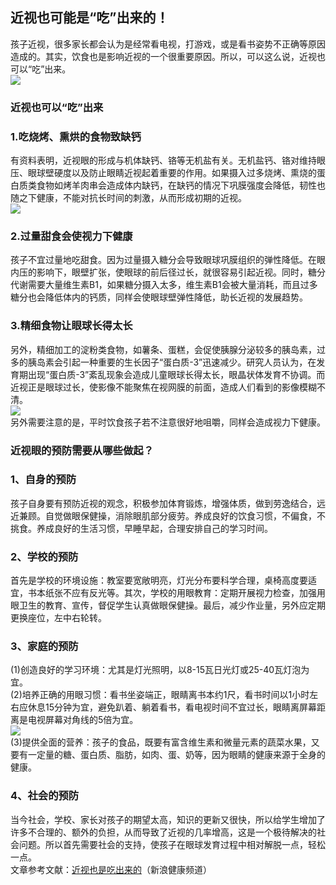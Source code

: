 ## 近视也可能是“吃”出来的！  
孩子近视，很多家长都会认为是经常看电视，打游戏，或是看书姿势不正确等原因造成的。其实，饮食也是影响近视的一个很重要原因。所以，可以这么说，近视也可以“吃”出来。  
![](http://cdncms.v-keep.cn/wp-content/uploads/2019/09/timg-67.jpg)  
### 近视也可以“吃”出来  
### 1.吃烧烤、熏烘的食物致缺钙  
有资料表明，近视眼的形成与机体缺钙、铬等无机盐有关。无机盐钙、铬对维持眼压、眼球壁硬度以及防止眼睛近视起着重要的作用。如果摄入过多烧烤、熏烧的蛋白质类食物如烤羊肉串会造成体内缺钙，在缺钙的情况下巩膜强度会降低，韧性也随之下健康，不能对抗长时间的刺激，从而形成初期的近视。  
![](http://cdncms.v-keep.cn/wp-content/uploads/2019/09/timg-68.jpg)  
### 2.过量甜食会使视力下健康  
孩子不宜过量地吃甜食。因为过量摄入糖分会导致眼球巩膜组织的弹性降低。在眼内压的影响下，眼壁扩张，使眼球的前后径过长，就很容易引起近视。同时，糖分代谢需要大量维生素B1，如果糖分摄入太多，维生素B1会被大量消耗，而且过多糖分也会降低体内的钙质，同样会使眼球壁弹性降低，助长近视的发展趋势。  
### 3.精细食物让眼球长得太长  
另外，精细加工的淀粉类食物，如薯条、蛋糕，会促使胰腺分泌较多的胰岛素，过多的胰岛素会引起一种重要的生长因子“蛋白质-3”迅速减少。研究人员认为，在发育期出现“蛋白质-3”紊乱现象会造成儿童眼球长得太长，眼晶状体发育不协调。而近视正是眼球过长，使影像不能聚焦在视网膜的前面，造成人们看到的影像模糊不清。  
![](http://cdncms.v-keep.cn/wp-content/uploads/2019/09/timg-7.gif)  
另外需要注意的是，平时饮食孩子若不注意很好地咀嚼，同样会造成视力下健康。  
### 近视眼的预防需要从哪些做起？  
### 1、自身的预防  
孩子自身要有预防近视的观念，积极参加体育锻炼，增强体质，做到劳逸结合，远近兼顾。自觉做眼保健操，消除眼肌部分疲劳。养成良好的饮食习惯，不偏食，不挑食。养成良好的生活习惯，早睡早起，合理安排自己的学习时间。  
### 2、学校的预防  
首先是学校的环境设施：教室要宽敞明亮，灯光分布要科学合理，桌椅高度要适宜，书本纸张不应有反光等。其次，学校的用眼教育：定期开展视力检查，加强用眼卫生的教育、宣传，督促学生认真做眼保健操。最后，减少作业量，另外应定期更换座位，左中右轮转。  
### 3、家庭的预防  
(1)创造良好的学习环境：尤其是灯光照明，以8-15瓦日光灯或25-40瓦灯泡为宜。  
(2)培养正确的用眼习惯：看书坐姿端正，眼睛离书本约1尺，看书时间以1小时左右应休息15分钟为宜，避免趴着、躺着看书，看电视时间不宜过长，眼睛离屏幕距离是电视屏幕对角线的5倍为宜。  
![](http://cdncms.v-keep.cn/wp-content/uploads/2019/09/timg-44.jpg)  
(3)提供全面的营养：孩子的食品，既要有富含维生素和微量元素的蔬菜水果，又要有一定量的糖、蛋白质、脂肪，如肉、蛋、奶等，因为眼睛的健康来源于全身的健康。  
### 4、社会的预防  
当今社会，学校、家长对孩子的期望太高，知识的更新又很快，所以给学生增加了许多不合理的、额外的负担，从而导致了近视的几率增高，这是一个极待解决的社会问题。所以首先需要社会的支持，使孩子在眼球发育过程中相对解脱一点，轻松一点。  
文章参考文献：<a href="http://health.sina.com.cn/d/2014-12-08/0937157880.shtml">近视也是吃出来的</a>（新浪健康频道）  
